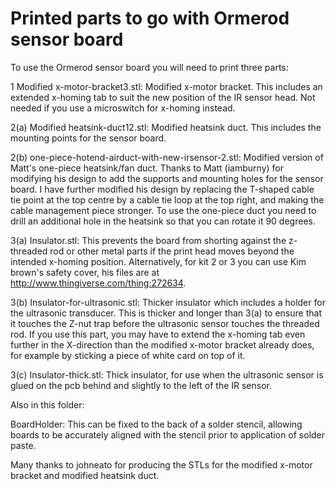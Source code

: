 Printed parts to go with Ormerod sensor board
=============================================

To use the Ormerod sensor board you will need to print three parts:

1 Modified x-motor-bracket3.stl: Modified x-motor bracket. This includes an extended x-homing tab to suit the new position of the IR sensor head. Not needed if you use a microswitch for x-homing instead.

2(a) Modified heatsink-duct12.stl: Modified heatsink duct. This includes the mounting points for the sensor board.

2(b) one-piece-hotend-airduct-with-new-irsensor-2.stl: Modified version of Matt's one-piece heatsink/fan duct. Thanks to Matt (iamburny) for modifying his design to add the supports and mounting holes for the sensor board. I have further modified his design by replacing the T-shaped cable tie point at the top centre by a cable tie loop at the top right, and making the cable management piece stronger. To use the one-piece duct you need to drill an additional hole in the heatsink so that you can rotate it 90 degrees.

3(a) Insulator.stl: This prevents the board from shorting against the z-threaded rod or other metal parts if the print head moves beyond the intended x-homing position. Alternatively, for kit 2 or 3 you can use Kim brown's safety cover, his files are at http://www.thingiverse.com/thing:272634.

3(b) Insulator-for-ultrasonic.stl: Thicker insulator which includes a holder for the ultrasonic transducer. This is thicker and longer than 3(a) to ensure that it touches the Z-nut trap before the ultrasonic sensor touches the threaded rod. If you use this part, you may have to extend the x-homing tab even further in the X-direction than the modified x-motor bracket already does, for example by sticking a piece of white card on top of it.

3(c) Insulator-thick.stl: Thick insulator, for use when the ultrasonic sensor is glued on the pcb behind and slightly to the left of the IR sensor.

Also in this folder:

BoardHolder: This can be fixed to the back of a solder stencil, allowing boards to be accurately aligned with the stencil prior to application of solder paste.

Many thanks to johneato for producing the STLs for the modified x-motor bracket and modified heatsink duct.
